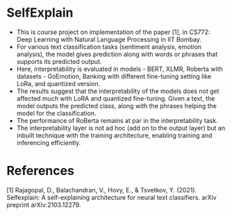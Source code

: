 # SelfExplain
- This is course project on implementation of the paper [1], in CS772: Deep Learning with Natural Language Processing in IIT Bombay.
- For various text classification tasks (sentiment analysis, emotion analysis), the model gives prediction along with words or phrases that supports its predicted output.
- Here, interpretability is evaluated in models - BERT, XLMR, Roberta with datasets - GoEmotion, Banking with different fine-tuning setting like LoRa, and quantized version.
- The results suggest that the interpretability of the models does not get affected much with LoRA and quantized fine-tuning. Given a text, the model outputs the predicted class, along with the phrases helping the model for the classification.
- The performance of RoBerta remains at par in the interpretability task.
- The interpretability layer is not ad hoc (add on to the output layer) but an inbuilt technique with the training architecture, enabling training and inferencing efficiently.


# References
[1] Rajagopal, D., Balachandran, V., Hovy, E., & Tsvetkov, Y. (2021). Selfexplain: A self-explaining architecture for neural text classifiers. arXiv preprint arXiv:2103.12279.

  
